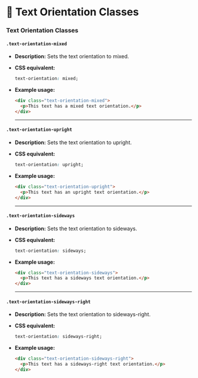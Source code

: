 # 📐 Text Orientation Classes

### **Text Orientation Classes**

#### **`.text-orientation-mixed`**  
- **Description:** Sets the text orientation to mixed.  
- **CSS equivalent:**  
  ```css
  text-orientation: mixed;
  ```  
- **Example usage:**  
  ```html
  <div class="text-orientation-mixed">
    <p>This text has a mixed text orientation.</p>
  </div>
  ```  

  ---

#### **`.text-orientation-upright`**  
- **Description:** Sets the text orientation to upright.  
- **CSS equivalent:**  
  ```css
  text-orientation: upright;
  ```  
- **Example usage:**  
  ```html
  <div class="text-orientation-upright">
    <p>This text has an upright text orientation.</p>
  </div>
  ```  

  ---

#### **`.text-orientation-sideways`**  
- **Description:** Sets the text orientation to sideways.  
- **CSS equivalent:**  
  ```css
  text-orientation: sideways;
  ```  
- **Example usage:**  
  ```html
  <div class="text-orientation-sideways">
    <p>This text has a sideways text orientation.</p>
  </div>
  ```  

  ---

#### **`.text-orientation-sideways-right`**  
- **Description:** Sets the text orientation to sideways-right.  

- **CSS equivalent:**  
  ```css
  text-orientation: sideways-right;
  ```  
- **Example usage:**  
  ```html
  <div class="text-orientation-sideways-right">
    <p>This text has a sideways-right text orientation.</p>
  </div>
  ```  